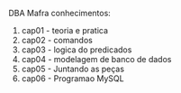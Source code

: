 DBA Mafra
conhecimentos:
1) cap01 - teoria e pratica
2) cap02 - comandos
3) cap03 - logica do predicados
4) cap04 - modelagem de banco de dados
5) cap05 - Juntando as peças
6) cap06 - Programao MySQL

